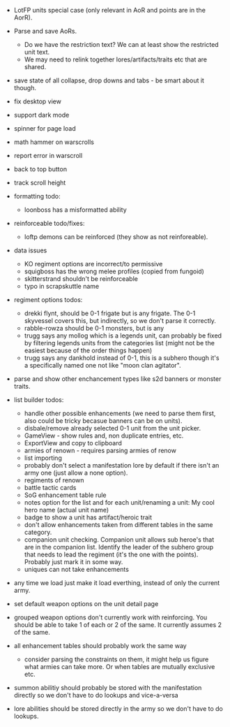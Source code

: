 - LotFP units special case (only relevant in AoR and points are in the AorR).
- Parse and save AoRs.
  - Do we have the restriction text? We can at least show the restricted unit text.
  - We may need to relink together lores/artifacts/traits etc that are shared.
- save state of all collapse, drop downs and tabs - be smart about it though.
- fix desktop view
- support dark mode
- spinner for page load
- math hammer on warscrolls
- report error in warscroll
- back to top button
- track scroll height

- formatting todo:
  - loonboss has a misformatted ability

- reinforceable todo/fixes:
  - loftp demons can be reinforced (they show as not reinforeable).

- data issues
  - KO regiment options are incorrect/to permissive
  - squigboss has the wrong melee profiles (copied from fungoid)
  - skitterstrand shouldn't be reinforceable
  - typo in scrapskuttle name

- regiment options todos:
  - drekki flynt, should be 0-1 frigate but is any frigate. The 0-1 skyvessel covers this, but indirectly, so we don't parse it correctly.
  - rabble-rowza should be 0-1 monsters, but is any
  - trugg says any mollog which is a legends unit, can probably be fixed by filtering legends units from the categories list (might not be the easiest because of the order things happen)
  - trugg says any dankhold instead of 0-1, this is a subhero though it's a specifically named one not like "moon clan agitator".

- parse and show other enchancement types like s2d banners or monster traits.

- list builder todos:
  - handle other possible enhancements (we need to parse them first, also could be tricky becasue banners can be on units).
  - disbale/remove already selected 0-1 unit from the unit picker.
  - GameView - show rules and, non duplicate entries, etc.
  - ExportView and copy to clipboard
  - armies of renown - requires parsing armies of renow
  - list importing
  - probably don't select a manifestation lore by default if there isn't an army one (just allow a none option).
  - regiments of renown
  - battle tactic cards
  - SoG enhancement table rule
  - notes option for the list and for each unit/renaming a unit: My cool hero name (actual unit name)
  - badge to show a unit has artifact/heroic trait
  - don't allow enhancements taken from different tables in the same category.
  - companion unit checking. Companion unit allows sub heroe's that are in the companion list. Identify the leader of the subhero group that needs to lead the regiment (it's the one with the points). Probably just mark it in some way.
  - uniques can not take enhancements

- any time we load just make it load everthing, instead of only the current army.

- set default weapon options on the unit detail page

- grouped weapon options don't currently work with reinforcing. You should be able to take 1 of each or 2 of the same. It currently assumes 2 of the same.

- all enhancement tables should probably work the same way
  - consider parsing the constraints on them, it might help us figure what armies can take more. Or when tables are mutually exclusive etc.
- summon abilitiy should probably be stored with the manifestation directly so we don't have to do lookups and vice-a-versa
- lore abilities should be stored directly in the army so we don't have to do lookups.
